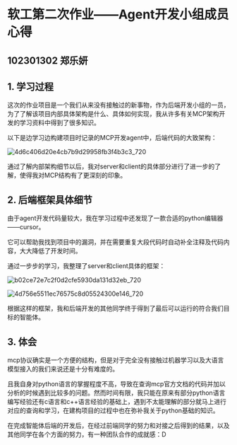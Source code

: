# 软工第二次作业——Agent开发小组成员心得

## 102301302 郑乐妍

## 1. 学习过程

这次的作业项目是一个我们从来没有接触过的新事物，作为后端开发小组的一员，为了了解该项目内部具体架构是什么、具体如何实现，我从许多有关MCP架构开发的学习资料中得到了很多知识。

以下是边学习边构建项目时记录的MCP开发agent中，后端代码的大致架构：

![4d6c406d20e4cb7b9d29958fb3f4b3c3_720](https://github.com/user-attachments/assets/ba85c924-7746-431a-b8a1-e7d55c95a5e0)


通过了解内部架构细节以后，我对server和client的具体部分进行了进一步的了解，使得我对MCP结构有了更深刻的印象。



## 2. 后端框架具体细节

由于agent开发代码量较大，我在学习过程中还发现了一款合适的python编辑器——cursor。

它可以帮助我找到项目中的漏洞，并在需要重复大段代码时自动补全注释及代码内容，大大降低了开发时间。

通过一步步的学习，我整理了server和client具体的框架：

![b02ce72e7c2f0d2cfe5930da131d32eb_720](https://github.com/user-attachments/assets/572503b9-4293-44e9-93df-10e51da24340)


![4d756e5511ec76575c8d05524300e146_720](https://github.com/user-attachments/assets/81d5bae3-254c-4ea7-b783-3f21e8008b9d)


根据这样的框架，我和后端开发的其他同学终于得到了最后可以运行的符合我们目标的智能体。


## 3. 体会

mcp协议确实是一个方便的结构，但是对于完全没有接触过机器学习以及大语言模型接入的我们来说还是十分有难度的。

且我自身对python语言的掌握程度不高，导致在查询mcp官方文档的代码并加以分析的时候遇到比较多的问题。然而时间有限，我只能在原来有部分python语言编写经验还有c语言和c++语言经验的基础上，遇到不太能理解的部分就马上进行对应的查询和学习，在建构项目的过程中也在弥补我关于python基础的知识。

在完成智能体后端的开发后，在经过前端同学的努力和对接之后得到的结果，以及其他同学在各个方面的努力，有一种团队合作的成就感：D
